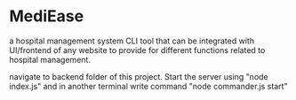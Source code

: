 # MediEase
a hospital management system  CLI tool that can be integrated with UI/frontend of any website to provide for different functions related to hospital management.

navigate to backend folder of this project. Start the server using "node index.js" and in another terminal write command "node commander.js start"

